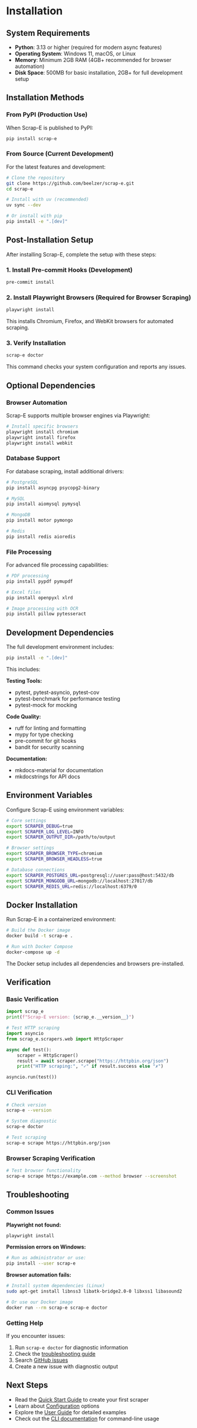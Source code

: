 # Installation

## System Requirements

- **Python**: 3.13 or higher (required for modern async features)
- **Operating System**: Windows 11, macOS, or Linux
- **Memory**: Minimum 2GB RAM (4GB+ recommended for browser automation)
- **Disk Space**: 500MB for basic installation, 2GB+ for full development setup

## Installation Methods

### From PyPI (Production Use)

When Scrap-E is published to PyPI:

```bash
pip install scrap-e
```

### From Source (Current Development)

For the latest features and development:

```bash
# Clone the repository
git clone https://github.com/beelzer/scrap-e.git
cd scrap-e

# Install with uv (recommended)
uv sync --dev

# Or install with pip
pip install -e ".[dev]"
```

## Post-Installation Setup

After installing Scrap-E, complete the setup with these steps:

### 1. Install Pre-commit Hooks (Development)

```bash
pre-commit install
```

### 2. Install Playwright Browsers (Required for Browser Scraping)

```bash
playwright install
```

This installs Chromium, Firefox, and WebKit browsers for automated scraping.

### 3. Verify Installation

```bash
scrap-e doctor
```

This command checks your system configuration and reports any issues.

## Optional Dependencies

### Browser Automation

Scrap-E supports multiple browser engines via Playwright:

```bash
# Install specific browsers
playwright install chromium
playwright install firefox
playwright install webkit
```

### Database Support

For database scraping, install additional drivers:

```bash
# PostgreSQL
pip install asyncpg psycopg2-binary

# MySQL
pip install aiomysql pymysql

# MongoDB
pip install motor pymongo

# Redis
pip install redis aioredis
```

### File Processing

For advanced file processing capabilities:

```bash
# PDF processing
pip install pypdf pymupdf

# Excel files
pip install openpyxl xlrd

# Image processing with OCR
pip install pillow pytesseract
```

## Development Dependencies

The full development environment includes:

```bash
pip install -e ".[dev]"
```

This includes:

**Testing Tools:**

- pytest, pytest-asyncio, pytest-cov
- pytest-benchmark for performance testing
- pytest-mock for mocking

**Code Quality:**

- ruff for linting and formatting
- mypy for type checking
- pre-commit for git hooks
- bandit for security scanning

**Documentation:**

- mkdocs-material for documentation
- mkdocstrings for API docs

## Environment Variables

Configure Scrap-E using environment variables:

```bash
# Core settings
export SCRAPER_DEBUG=true
export SCRAPER_LOG_LEVEL=INFO
export SCRAPER_OUTPUT_DIR=/path/to/output

# Browser settings
export SCRAPER_BROWSER_TYPE=chromium
export SCRAPER_BROWSER_HEADLESS=true

# Database connections
export SCRAPER_POSTGRES_URL=postgresql://user:pass@host:5432/db
export SCRAPER_MONGODB_URL=mongodb://localhost:27017/db
export SCRAPER_REDIS_URL=redis://localhost:6379/0
```

## Docker Installation

Run Scrap-E in a containerized environment:

```bash
# Build the Docker image
docker build -t scrap-e .

# Run with Docker Compose
docker-compose up -d
```

The Docker setup includes all dependencies and browsers pre-installed.

## Verification

### Basic Verification

```python
import scrap_e
print(f"Scrap-E version: {scrap_e.__version__}")

# Test HTTP scraping
import asyncio
from scrap_e.scrapers.web import HttpScraper

async def test():
    scraper = HttpScraper()
    result = await scraper.scrape("https://httpbin.org/json")
    print("HTTP scraping:", "✓" if result.success else "✗")

asyncio.run(test())
```

### CLI Verification

```bash
# Check version
scrap-e --version

# System diagnostic
scrap-e doctor

# Test scraping
scrap-e scrape https://httpbin.org/json
```

### Browser Scraping Verification

```bash
# Test browser functionality
scrap-e scrape https://example.com --method browser --screenshot
```

## Troubleshooting

### Common Issues

**Playwright not found:**

```bash
playwright install
```

**Permission errors on Windows:**

```bash
# Run as administrator or use:
pip install --user scrap-e
```

**Browser automation fails:**

```bash
# Install system dependencies (Linux)
sudo apt-get install libnss3 libatk-bridge2.0-0 libxss1 libasound2

# Or use our Docker image
docker run --rm scrap-e scrap-e doctor
```

### Getting Help

If you encounter issues:

1. Run `scrap-e doctor` for diagnostic information
2. Check the [troubleshooting guide](../user-guide/error-handling.md)
3. Search [GitHub issues](https://github.com/beelzer/scrap-e/issues)
4. Create a new issue with diagnostic output

## Next Steps

- Read the [Quick Start Guide](quickstart.md) to create your first scraper
- Learn about [Configuration](configuration.md) options
- Explore the [User Guide](../user-guide/web-scraping.md) for detailed examples
- Check out the [CLI documentation](../user-guide/cli-usage.md) for command-line usage
